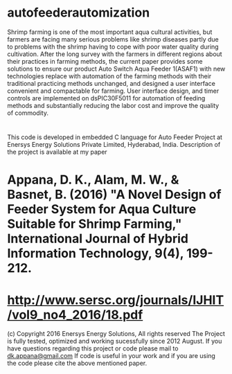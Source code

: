 # autofeederautomization
Shrimp farming is one of the most important aqua cultural activities, but farmers are facing many serious problems like shrimp diseases partly due to problems with the shrimp having to cope with poor water quality during cultivation. After the long survey with the
farmers in different regions about their practices in farming methods, the current paper provides some solutions to ensure our product Auto Switch Aqua Feeder 1(ASAF1) with new technologies replace with automation of the farming methods with their traditional practicing methods unchanged, and designed a user interface convenient and compactable for farming. User interface design, and timer controls are implemented on dsPIC30F5011 for automation of feeding methods and substantially reducing the labor cost and improve the quality of commodity.

# 
This code is developed in embedded C language for Auto Feeder Project at Enersys Energy Solutions Private Limited, Hyderabad, India. 
Description of the project is available at my paper 
# Appana, D. K., Alam, M. W., & Basnet, B. (2016) "A Novel Design of Feeder System for Aqua Culture Suitable for Shrimp Farming," International Journal of Hybrid Information Technology, 9(4), 199-212.
# http://www.sersc.org/journals/IJHIT/vol9_no4_2016/18.pdf
 (c) Copyright 2016 Enersys Energy Solutions, All rights reserved
The Project is fully tested, optimized and working sucessfully since 2012 August. 
If you have questions regarding this project or code please mail to dk.appana@gmail.com
If code is useful in your work and if you are using the code please cite the above mentioned paper.

